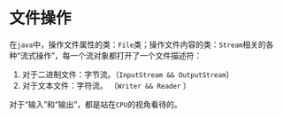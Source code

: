 # 文件操作

在`java`中，操作文件属性的类：`File`类；操作文件内容的类：`Stream`相关的各种“流式操作”，每一个流对象都打开了一个文件描述符：

1. 对于二进制文件：字节流。（`InputStream && OutputStream`）
2. 对于文本文件：字符流。 （`Writer && Reader` ）

对于“输入”和“输出”，都是站在`CPU`的视角看待的。